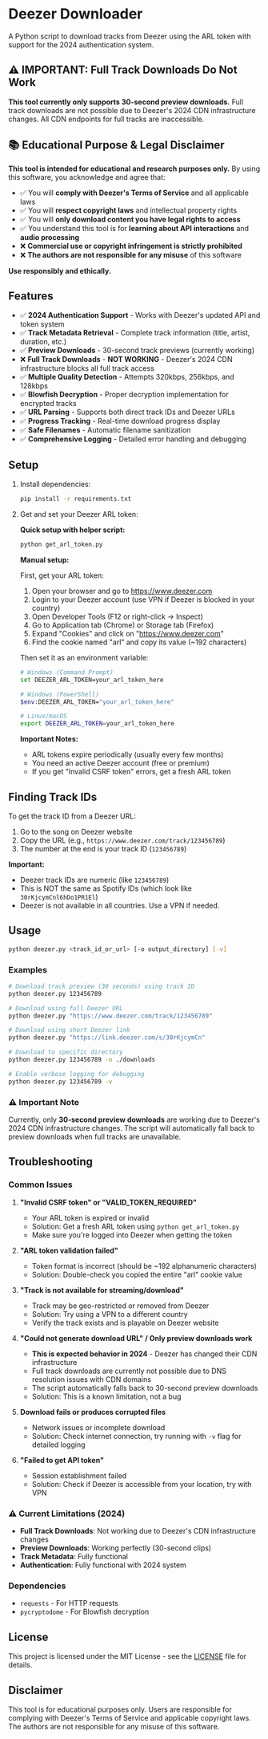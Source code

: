 # Deezer Downloader

A Python script to download tracks from Deezer using the ARL token with support for the 2024 authentication system.

## ⚠️ **IMPORTANT: Full Track Downloads Do Not Work**

**This tool currently only supports 30-second preview downloads.** Full track downloads are not possible due to Deezer's 2024 CDN infrastructure changes. All CDN endpoints for full tracks are inaccessible.

## 📚 **Educational Purpose & Legal Disclaimer**

**This tool is intended for educational and research purposes only.** By using this software, you acknowledge and agree that:

- ✅ You will **comply with Deezer's Terms of Service** and all applicable laws
- ✅ You will **respect copyright laws** and intellectual property rights
- ✅ You will **only download content you have legal rights to access**
- ✅ You understand this tool is for **learning about API interactions** and **audio processing**
- ❌ **Commercial use or copyright infringement is strictly prohibited**
- ❌ **The authors are not responsible for any misuse** of this software

**Use responsibly and ethically.**

## Features

- ✅ **2024 Authentication Support** - Works with Deezer's updated API and token system
- ✅ **Track Metadata Retrieval** - Complete track information (title, artist, duration, etc.)
- ✅ **Preview Downloads** - 30-second track previews (currently working)
- ❌ **Full Track Downloads** - **NOT WORKING** - Deezer's 2024 CDN infrastructure blocks all full track access
- ✅ **Multiple Quality Detection** - Attempts 320kbps, 256kbps, and 128kbps
- ✅ **Blowfish Decryption** - Proper decryption implementation for encrypted tracks
- ✅ **URL Parsing** - Supports both direct track IDs and Deezer URLs
- ✅ **Progress Tracking** - Real-time download progress display
- ✅ **Safe Filenames** - Automatic filename sanitization
- ✅ **Comprehensive Logging** - Detailed error handling and debugging

## Setup

1. Install dependencies:
   ```bash
   pip install -r requirements.txt
   ```

2. Get and set your Deezer ARL token:

   **Quick setup with helper script:**
   ```bash
   python get_arl_token.py
   ```

   **Manual setup:**

   First, get your ARL token:
   1. Open your browser and go to https://www.deezer.com
   2. Login to your Deezer account (use VPN if Deezer is blocked in your country)
   3. Open Developer Tools (F12 or right-click → Inspect)
   4. Go to Application tab (Chrome) or Storage tab (Firefox)
   5. Expand "Cookies" and click on "https://www.deezer.com"
   6. Find the cookie named "arl" and copy its value (~192 characters)

   Then set it as an environment variable:
   ```bash
   # Windows (Command Prompt)
   set DEEZER_ARL_TOKEN=your_arl_token_here

   # Windows (PowerShell)
   $env:DEEZER_ARL_TOKEN="your_arl_token_here"

   # Linux/macOS
   export DEEZER_ARL_TOKEN=your_arl_token_here
   ```

   **Important Notes:**
   - ARL tokens expire periodically (usually every few months)
   - You need an active Deezer account (free or premium)
   - If you get "Invalid CSRF token" errors, get a fresh ARL token

## Finding Track IDs

To get the track ID from a Deezer URL:

1. Go to the song on Deezer website
2. Copy the URL (e.g., `https://www.deezer.com/track/123456789`)
3. The number at the end is your track ID (`123456789`)

**Important:** 
- Deezer track IDs are numeric (like `123456789`)
- This is NOT the same as Spotify IDs (which look like `30rKjcymCnl6hDo1PR1El`)
- Deezer is not available in all countries. Use a VPN if needed.

## Usage

```bash
python deezer.py <track_id_or_url> [-o output_directory] [-v]
```

### Examples

```bash
# Download track preview (30 seconds) using track ID
python deezer.py 123456789

# Download using full Deezer URL
python deezer.py "https://www.deezer.com/track/123456789"

# Download using short Deezer link
python deezer.py "https://link.deezer.com/s/30rKjcymCn"

# Download to specific directory
python deezer.py 123456789 -o ./downloads

# Enable verbose logging for debugging
python deezer.py 123456789 -v
```

### ⚠️ **Important Note**
Currently, only **30-second preview downloads** are working due to Deezer's 2024 CDN infrastructure changes. The script will automatically fall back to preview downloads when full tracks are unavailable.

## Troubleshooting

### Common Issues

1. **"Invalid CSRF token" or "VALID_TOKEN_REQUIRED"**
   - Your ARL token is expired or invalid
   - Solution: Get a fresh ARL token using `python get_arl_token.py`
   - Make sure you're logged into Deezer when getting the token

2. **"ARL token validation failed"**
   - Token format is incorrect (should be ~192 alphanumeric characters)
   - Solution: Double-check you copied the entire "arl" cookie value

3. **"Track is not available for streaming/download"**
   - Track may be geo-restricted or removed from Deezer
   - Solution: Try using a VPN to a different country
   - Verify the track exists and is playable on Deezer website

4. **"Could not generate download URL" / Only preview downloads work**
   - **This is expected behavior in 2024** - Deezer has changed their CDN infrastructure
   - Full track downloads are currently not possible due to DNS resolution issues with CDN domains
   - The script automatically falls back to 30-second preview downloads
   - Solution: This is a known limitation, not a bug

5. **Download fails or produces corrupted files**
   - Network issues or incomplete download
   - Solution: Check internet connection, try running with `-v` flag for detailed logging

6. **"Failed to get API token"**
   - Session establishment failed
   - Solution: Check if Deezer is accessible from your location, try with VPN

### ⚠️ **Current Limitations (2024)**

- **Full Track Downloads**: Not working due to Deezer's CDN infrastructure changes
- **Preview Downloads**: Working perfectly (30-second clips)
- **Track Metadata**: Fully functional
- **Authentication**: Fully functional with 2024 system

### Dependencies

- `requests` - For HTTP requests
- `pycryptodome` - For Blowfish decryption

## License

This project is licensed under the MIT License - see the [LICENSE](LICENSE) file for details.

## Disclaimer

This tool is for educational purposes only. Users are responsible for complying with Deezer's Terms of Service and applicable copyright laws. The authors are not responsible for any misuse of this software.
